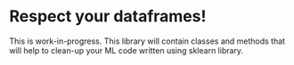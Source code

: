 # Respect your dataframes!

This is work-in-progress. This library will contain classes and methods that will help to clean-up your ML code written using sklearn library.
